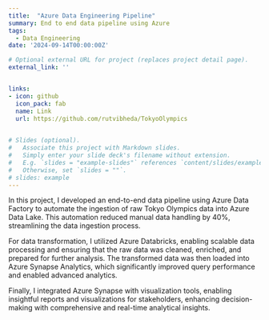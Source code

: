 ```yaml
---
title:  "Azure Data Engineering Pipeline"
summary: End to end data pipeline using Azure 
tags:
  - Data Engineering
date: '2024-09-14T00:00:00Z'

# Optional external URL for project (replaces project detail page).
external_link: ''


links:
- icon: github
  icon_pack: fab
  name: Link
  url: https://github.com/rutvibheda/TokyoOlympics
  

# Slides (optional).
#   Associate this project with Markdown slides.
#   Simply enter your slide deck's filename without extension.
#   E.g. `slides = "example-slides"` references `content/slides/example-slides.md`.
#   Otherwise, set `slides = ""`.
# slides: example
---
```


In this project, I developed an end-to-end data pipeline using Azure Data Factory to automate the ingestion of raw Tokyo Olympics data into Azure Data Lake. This automation reduced manual data handling by 40%, streamlining the data ingestion process.

For data transformation, I utilized Azure Databricks, enabling scalable data processing and ensuring that the raw data was cleaned, enriched, and prepared for further analysis. The transformed data was then loaded into Azure Synapse Analytics, which significantly improved query performance and enabled advanced analytics.

Finally, I integrated Azure Synapse with visualization tools, enabling insightful reports and visualizations for stakeholders, enhancing decision-making with comprehensive and real-time analytical insights.